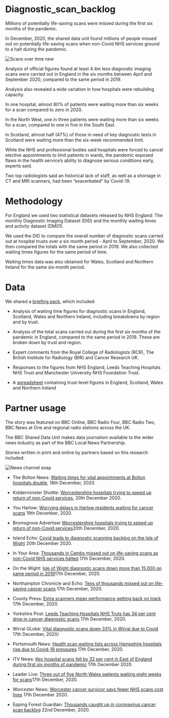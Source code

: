 # Diagnostic_scan_backlog
Millions of potentially life-saving scans were missed during the first six months of the pandemic.

In December, 2020, the shared data unit found millions of people missed out on potentially life-saving scans when non-Covid NHS services ground to a halt during the pandemic.

![Scans over time new](https://user-images.githubusercontent.com/61186777/102792611-a6f78600-43a0-11eb-86c7-bf1d86559df2.png)

Analysis of official figures found at least 4.4m less diagnostic imaging scans were carried out in England in the six months between April and September 2020, compared to the same period in 2019.

Analysis also revealed a wide variation in how hospitals were rebuilding capacity.

In one hospital, almost 80% of patients were waiting more than six weeks for a scan compared to zero in 2020.

In the North West, one in three patients were waiting more than six weeks for a scan, compared to one in five in the South East.

In Scotland, almost half (47%) of those in need of key diagnostic tests in Scotland were waiting more than the six-week recommended limit.

While the NHS and professional bodies said hospitals were forced to cancel elective appointments to limit patients in wards, the pandemic exposed flaws in the health service’s ability to diagnose serious conditions early, experts said.

Two top radiologists said an historical lack of staff, as well as a shortage in CT and MRI scanners, had been “exacerbated” by Covid-19. 

# Methodology

For England we used two statistical datasets released by NHS England: The monthly Diagnostic Imaging Dataset (DID) and the monthly waiting times and activity dataset (DM01). 

We used the DID to compare the overall number of diagnostic scans carried out at hospital trusts over a six month period - April to September, 2020. We then compared the totals with the same period in 2019. We also collected waiting times figures for the same period of time.

Waiting times data was also obtained for Wales, Scotland and Northern Ireland for the same six-month period.  

# Data

We shared a [briefing pack](https://docs.google.com/document/d/1jsz6sWi2g7bb002AhO0Ia8AVnjTNzAOZlA52aDPF0bM/edit?usp=sharing), which included:

- Analysis of waiting time figures for diagnostic scans in England, Scotland, Wales and Northern Ireland, including breakdowns by region and by trust.

- Analysis of the total scans carried out during the first six months of the pandemic in England, compared to the same period in 2019.  These are broken down by trust and region.

- Expert comments from the Royal College of Radiologists (RCR), The British Institute for Radiology (BIR) and Cancer Research UK.

- Responses to the figures from NHS England,  Leeds Teaching Hospitals NHS Trust and Manchester University NHS Foundation Trust.

- A [spreadsheet](https://docs.google.com/spreadsheets/d/1muRoBXCCzD9k0G68unFqpx6l4bqpG714eesFpd2IQ7Q/edit?usp=sharing) containing trust-level figures in England, Scotland, Wales and Northern Ireland 

# Partner usage

The story was featured on BBC Online, BBC Radio Four, BBC Radio Two, BBC News at One and regional radio stations across the UK.  

The BBC Shared Data Unit makes data journalism available to the wider news industry as part of the BBC Local News Partnership.

Stories written in print and online by partners based on this research included:

![News channel snap](https://user-images.githubusercontent.com/61186777/102794927-f7241780-43a3-11eb-8d35-f1247d3f0034.png)

- The Bolton News: [Waiting times for vital appointments at Bolton hospitals double](https://www.theboltonnews.co.uk/news/18952457.waiting-times-appointments-bolton-hospital-double/), 18th December, 2020.

- Kidderminster Shuttle: [Worcestershire hospitals trying to spped up return of non-Covid services](https://www.kidderminstershuttle.co.uk/news/18954292.worcestershire-hospitals-trying-speed-return-non-covid-services/), 20th December 2020.

- You Harlow: [Worrying delays in Harlow residents waiting for cancer scans](https://www.yourharlow.com/2020/12/19/worrying-delay-in-harlow-residents-waiting-for-cancer-scan-at-pah/) 19th December, 2020.

- Bromsgrove Advertiser [Worcestershire hospitals trying to spped up return of non-Covid services](https://www.bromsgroveadvertiser.co.uk/news/18954292.worcestershire-hospitals-trying-speed-return-non-covid-services/)20th December, 2020. 

- Island Echo: [Covid leads to diagnostic scanning backlog on the Isle of Wight](https://www.islandecho.co.uk/covid-leads-to-diagnostic-scanning-backlog-on-the-isle-of-wight/) 20th December 2020.

- In Your Area: [Thousands in Cambs missed out on life-saving scans as non-Covid NHS services halted](https://www.inyourarea.co.uk/news/thousands-in-cambs-missed-out-on-life-saving-scans-as-non-covid-nhs-services-halted/) 17th December, 2020.

- On the Wight: [Isle of Wight diagnostic scans down more than 15,000 on same period in 2019](https://onthewight.com/isle-of-wight-diagnostic-scans-down-more-than-15000-on-same-period-in-2019/)17th December, 2020.

- Northampton Chronicle and Echo: [Tens of thousands missed out on life-saving cancer scans](https://www.northamptonchron.co.uk/health/tens-thousands-missed-out-life-saving-cancer-scans-northamptonshire-hospitals-year-3070689) 17th December, 2020.

- County Press: [Extra scanners mean performance getting back on track](https://www.countypress.co.uk/news/18951900.extra-scanners-mean-performing-service-getting-back-track/) 17th December, 2020.

- Yorkshire Post: [Leeds Teaching Hospitals NHS Truts has 34 per cent drop in cancer diagnostic scans](https://www.yorkshireeveningpost.co.uk/health/leeds-teaching-hospitals-nhs-trust-has-34-cent-drop-cancer-diagnostic-scans-through-covid-year-3070833) 17th December, 2020.

- Wirral GLobe: [Vital diagnostic scans down 33% in Wirral due to Covid](https://www.wirralglobe.co.uk/news/18949511.vital-diagnostic-scans-33-wirral-due-covid/) 17th December, 2020/

- Portsmouth News: [Health scan waiting lists across Hampshire hospitals rise due to Covid-19 pressures](https://www.portsmouth.co.uk/health/scan-waiting-lists-across-hampshire-hospitals-rise-due-covid-19-pressures-3070706) 17th December, 2020.

- ITV News: [Key hospital scans fell by 32 per cent in East of England during first six months of pandemic](https://www.itv.com/news/anglia/2020-12-17/covid-key-hospital-scans-fell-by-32-in-east-of-england-during-first-six-months-of-pandemic) 17th December 2020.

- Leader Live: [Three out of five North Wales patients waiting eight weeks for scans](https://www.leaderlive.co.uk/news/18949717.three-five-north-wales-patients-left-waiting-eight-weeks-scans-due-covid-delays/)17th December, 2020.

- Worcester News: [Worcester cancer survicor says fewer NHS scans cost lives](https://www.worcesternews.co.uk/news/18949548.worcester-cancer-survivor-fewer-nhs-scans-cost-lives/) 17th December 2020.

- Epping Forest Guardian: [Thousands caught up in coronavirus cancer scan backlog](https://www.eppingforestguardian.co.uk/news/18961040.thousands-caught-coronavirus-cancer-scan-backlog/) 22nd December, 2020.








